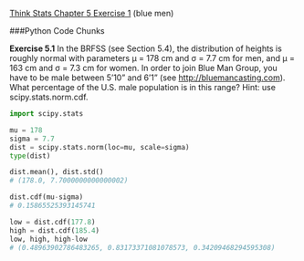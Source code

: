 [Think Stats Chapter 5 Exercise 1](http://greenteapress.com/thinkstats2/html/thinkstats2006.html#toc50) (blue men)

###Python Code Chunks

**Exercise 5.1** In the BRFSS (see Section 5.4), the distribution of heights is roughly normal with parameters μ = 178 cm and σ = 7.7 cm for men, and μ = 163 cm and σ = 7.3 cm for women. In order to join Blue Man Group, you have to be male between 5’10” and 6’1” (see http://bluemancasting.com). What percentage of the U.S. male population is in this range? Hint: use scipy.stats.norm.cdf.

```python
import scipy.stats

mu = 178
sigma = 7.7
dist = scipy.stats.norm(loc=mu, scale=sigma)
type(dist)

dist.mean(), dist.std()
# (178.0, 7.7000000000000002)

dist.cdf(mu-sigma)
# 0.15865525393145741

low = dist.cdf(177.8)  
high = dist.cdf(185.4)
low, high, high-low
# (0.48963902786483265, 0.83173371081078573, 0.34209468294595308)
```


